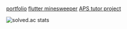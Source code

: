 [portfolio](https://aquashdw.github.io)
[flutter minesweeper](https://mine.aquashdw.me)
[APS tutor project](https://tutor.crstudio.io)

![solved.ac stats](https://mazassumnida.wtf/api/v2/generate_badge?boj=aquashdw)

<!--
**aquashdw/aquashdw** is a ✨ _special_ ✨ repository because its `README.md` (this file) appears on your GitHub profile.

Here are some ideas to get you started:

- 🔭 I’m currently working on ...
- 🌱 I’m currently learning ...
- 👯 I’m looking to collaborate on ...
- 🤔 I’m looking for help with ...
- 💬 Ask me about ...
- 📫 How to reach me: ...
- 😄 Pronouns: ...
- ⚡ Fun fact: ...
-->
